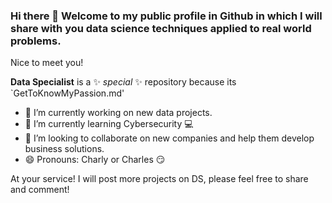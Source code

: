### Hi there 👋 Welcome to my public profile in Github in which I will share with you data science techniques applied to real world problems.

Nice to meet you!

**Data Specialist** is a ✨ _special_ ✨ repository because its `GetToKnowMyPassion.md'

- 🔭 I’m currently working on new data projects.
- 🌱 I’m currently learning Cybersecurity 💻
- 👯 I’m looking to collaborate on new companies and help them develop business solutions.
- 😄 Pronouns: Charly or Charles 😏

At your service! I will post more projects on DS, please feel free to share and comment! 


<!--
**Data Specialist** is a ✨ _special_ ✨ repository because its `GetToKnowMe.md'

Here are some ideas to get you started:

- 🔭 I’m currently working on new data project for music industry 🎤🎧
- 🌱 I’m currently learning Cybersecurity 💻
- 👯 I’m looking to collaborate on new companies and help them develop business solutions 
- 🤔 I’m looking for help with ...
- 💬 Ask me about ...
- 📫 How to reach me: by mail tcarlos87@gmail.com or WA 5538876975
- 😄 Pronouns: Charly or Charles 😏
- ⚡ Fun fact: ...
-->
